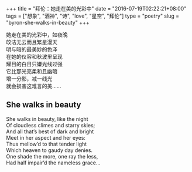 +++
title = "拜伦：她走在美的光彩中"
date = "2016-07-19T02:22:21+08:00"
tags = ["想象", "酒神", "诗", "love", "星空", "拜伦"]
type = "poetry"
slug = "byron-she-walks-in-beauty"
+++

她走在美的光彩中，如夜晚  
皎洁无云而且繁星漫天  
明与暗的最美妙的色泽  
在她的仪容和秋波里呈现  
耀目的白日只嫌光线过强  
它比那光亮柔和且幽暗  
增一分影，减一线光  
就会损害这难言的美……

## She walks in beauty

She walks in beauty, like the night  
Of cloudless climes and starry skies;  
And all that’s best of dark and bright  
Meet in her aspect and her eyes:  
Thus mellow’d to that tender light  
Which heaven to gaudy day denies.  
One shade the more, one ray the less,  
Had half impair’d the nameless grace...
